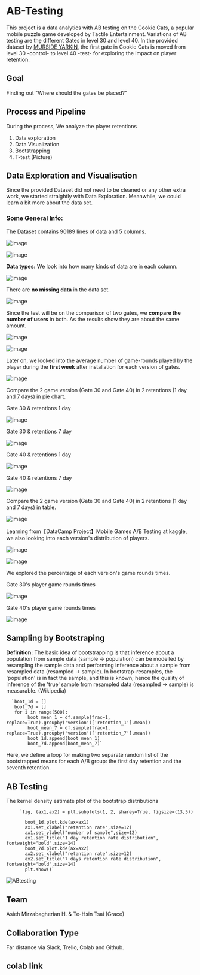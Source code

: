 # AB-Testing
This project is a data analytics with AB testing on the Cookie Cats, a popular mobile puzzle game developed by Tactile Entertainment. Variations of AB testing are the different Gates in level 30 and level 40. In the provided dataset by  [MÜRŞIDE YARKIN](https://www.kaggle.com/mursideyarkin/mobile-games-ab-testing-with-cookie-cats/notebook), the first gate in Cookie Cats is moved from level 30 -control- to level 40 -test- for exploring the impact on player retention.

## Goal
Finding out "Where should the gates be placed?"

## Process and Pipeline
During the process, We analyze the player retentions 
1. Data exploration
2. Data Visualization
3. Bootstrapping
4. T-test
(Picture)

## Data Exploration and Visualisation
Since the provided Dataset did not need to be cleaned or any other extra work, we started straightly with Data Exploration.
Meanwhile, we could learn a bit more about the data set.

### Some General Info:

The Dataset contains 90189 lines of data and 5 columns.

![image](https://user-images.githubusercontent.com/96295365/154859206-583828a5-3e78-40df-bc17-7a6266fc691e.png)

![image](https://user-images.githubusercontent.com/96295365/154859360-b4936f31-be2a-440f-a887-0cb556f1a7c7.png)

**Data types:** We look into how many kinds of data are in each column.

![image](https://user-images.githubusercontent.com/96295365/154859431-6425905b-88a1-4efe-8850-8be0d2a04a68.png)

There are **no missing data** in the data set.

![image](https://user-images.githubusercontent.com/96295365/154859492-d5c558d2-c30f-4395-9a42-233c01bb609e.png)

Since the test will be on the comparison of two gates, we **compare the number of users** in both. As the results show they are about the same amount.

![image](https://user-images.githubusercontent.com/96295365/154860100-208ab406-9e71-4639-9791-3c41f2017113.png)

![image](https://user-images.githubusercontent.com/96295365/154860082-74a80628-4e5c-47f5-8e49-1a828b8264d2.png)

Later on, we looked into the average number of game-rounds played by the player during the **first week** after installation for each version of gates. 

![image](https://user-images.githubusercontent.com/96295365/154860184-fee3ac8c-28e4-4897-94ef-68f01253c6b8.png)

Compare the 2 game version (Gate 30 and Gate 40) in 2 retentions (1 day and 7 days) in pie chart.

Gate 30 & retentions 1 day

![image](https://user-images.githubusercontent.com/96295365/154860454-330b4cdb-263d-4b99-97fe-ad63622ab4e4.png)

Gate 30 & retentions 7 day

![image](https://user-images.githubusercontent.com/96295365/154860474-7057d541-fc92-4a2e-b241-694c63dc25f0.png)

Gate 40 & retentions 1 day

![image](https://user-images.githubusercontent.com/96295365/154860485-0aa6cb66-a757-4fc8-987f-abcee10f9232.png)

Gate 40 & retentions 7 day

![image](https://user-images.githubusercontent.com/96295365/154860505-2af90c62-dacb-4cbd-bc84-62a3e8edbb86.png)

Compare the 2 game version (Gate 30 and Gate 40) in 2 retentions (1 day and 7 days) in table.

![image](https://user-images.githubusercontent.com/96295365/154860566-178cf5e8-e606-4038-8df6-c8da268aad2e.png)

Learning from【DataCamp Project】Mobile Games A/B Testing at kaggle, we also looking into each version's distribution of players.

![image](https://user-images.githubusercontent.com/96295365/154860919-e26bf6d0-3be6-4ec8-8c3d-db514e7b008d.png)

![image](https://user-images.githubusercontent.com/96295365/154860946-dce6aacc-fbbb-4f1e-a34a-c3ec912d784b.png)

We explored the percentage of each version's game rounds times.

Gate 30's player game rounds times

![image](https://user-images.githubusercontent.com/96295365/154861093-55c459e6-cdd7-4fc1-8440-32a21654e121.png)

Gate 40's player game rounds times

![image](https://user-images.githubusercontent.com/96295365/154861116-5b8565fd-bafc-4daf-a503-3620dd0ff1b0.png)

## Sampling by Bootstraping 
**Definition:** The basic idea of bootstrapping is that inference about a population from sample data (sample → population) can be modelled by resampling the sample data and performing inference about a sample from resampled data (resampled → sample). In bootstrap-resamples, the 'population' is in fact the sample, and this is known; hence the quality of inference of the 'true' sample from resampled data (resampled → sample) is measurable. (Wikipedia)

      `boot_1d = []
       boot_7d = []
       for i in range(500):
            boot_mean_1 = df.sample(frac=1, replace=True).groupby('version')['retention_1'].mean()
            boot_mean_7 = df.sample(frac=1, replace=True).groupby('version')['retention_7'].mean()
            boot_1d.append(boot_mean_1)
            boot_7d.append(boot_mean_7)`
    
Here, we define a loop for making two separate random list of the bootstrapped means for each A/B group: the first day retention and the seventh retention.

## AB Testing
The kernel density estimate plot of the bootstrap distributions

         `fig, (ax1,ax2) = plt.subplots(1, 2, sharey=True, figsize=(13,5))

           boot_1d.plot.kde(ax=ax1)
           ax1.set_xlabel("retantion rate",size=12)
           ax1.set_ylabel("number of sample",size=12)
           ax1.set_title("1 day retention rate distribution", fontweight="bold",size=14)
           boot_7d.plot.kde(ax=ax2)
           ax2.set_xlabel("retantion rate",size=12)
           ax2.set_title("7 days retention rate distribution", fontweight="bold",size=14)
           plt.show()`
           
![ABtesting](https://github.com/AsiMrz/AB-Testing/blob/7e735c93de97c6408c8d34bd5590b07bf5ae226c/ABtesting.jpg)

## Team
Asieh Mirzabagherian H. & 
Te-Hsin Tsai (Grace)

## Collaboration Type
Far distance via Slack, Trello, Colab and Github.

## colab link

